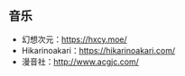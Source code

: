 ## 音乐
- 幻想次元：https://hxcy.moe/
- Hikarinoakari：https://hikarinoakari.com/
- 漫音社：http://www.acgjc.com/